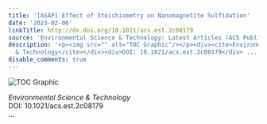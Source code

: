 ```yaml
---
title: '[ASAP] Effect of Stoichiometry on Nanomagnetite Sulfidation'
date: '2023-02-06'
linkTitle: http://dx.doi.org/10.1021/acs.est.2c08179
source: 'Environmental Science & Technology: Latest Articles (ACS Publications)'
description: '<p><img src="" alt="TOC Graphic"/></p><div><cite>Environmental Science
  & Technology</cite></div><div>DOI: 10.1021/acs.est.2c08179</div> ...'
disable_comments: true
---
```

<p><img src="" alt="TOC Graphic"/></p><div><cite>Environmental Science & Technology</cite></div><div>DOI: 10.1021/acs.est.2c08179</div> ...